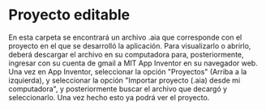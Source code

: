 # Proyecto editable
En esta carpeta se encontrará un archivo .aia que corresponde con el proyecto en el que se desarrolló la aplicación. Para visualizarlo o abrirlo, deberá descargar el archivo en su computadora para, posteriormente, ingresar con su cuenta de gmail a MIT App Inventor en su navegador web. Una vez en App Inventor, seleccionar la opción "Proyectos" (Arriba a la izquierda), y seleccionar la opción "Importar proyecto (.aia) desde mi computadora", y posteriormente buscar el archivo que decargó y seleccionarlo. Una vez hecho esto ya podrá ver el proyecto.
